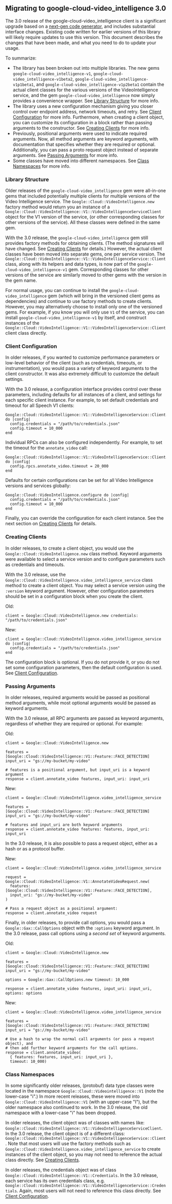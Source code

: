 ## Migrating to google-cloud-video_intelligence 3.0

The 3.0 release of the google-cloud-video_intelligence client is a significant upgrade
based on a [next-gen code generator](https://github.com/googleapis/gapic-generator-ruby),
and includes substantial interface changes. Existing code written for earlier
versions of this library will likely require updates to use this version.
This document describes the changes that have been made, and what you need to
do to update your usage.

To summarize:

 *  The library has been broken out into multiple libraries. The new gems
    `google-cloud-video_intelligence-v1`, `google-cloud-video_intelligence-v1beta2`,
    `google-cloud-video_intelligence-v1p1beta1`, and
    `google-cloud-video_intelligence-v1p2beta1` contain the
    actual client classes for the various versions of the VideoIntelligence service,
    and the gem `google-cloud-video_intelligence` now simply provides a convenience wrapper.
    See [Library Structure](#library-structure) for more info.
 *  The library uses a new configuration mechanism giving you closer control
    over endpoint address, network timeouts, and retry. See
    [Client Configuration](#client-configuration) for more info. Furthermore,
    when creating a client object, you can customize its configuration in a
    block rather than passing arguments to the constructor. See
    [Creating Clients](#creating-clients) for more info.
 *  Previously, positional arguments were used to indicate required arguments.
    Now, all method arguments are keyword arguments, with documentation that
    specifies whether they are required or optional. Additionally, you can pass
    a proto request object instead of separate arguments. See
    [Passing Arguments](#passing-arguments) for more info.
 *  Some classes have moved into different namespaces. See
    [Class Namespaces](#class-namespaces) for more info.

### Library Structure

Older releases of the `google-cloud-video_intelligence` gem were all-in-one gems
that included potentially multiple clients for multiple versions of the Video Intelligence
service. The `Google::Cloud::VideoIntelligence.new` factory method would
return you an instance of a `Google::Cloud::VideoIntelligence::V1::VideoIntelligenceServiceClient`
object for the V1 version of the service, (or other corresponding classes for
other versions of the service). All these classes were defined in the same gem.

With the 3.0 release, the `google-cloud-video_intelligence` gem still provides factory
methods for obtaining clients. (The method signatures will have changed. See
[Creating Clients](#creating-clients) for details.) However, the actual client
classes have been moved into separate gems, one per service version. The
`Google::Cloud::VideoIntelligence::V1::VideoIntelligenceService::Client` class, along with its
helpers and data types, is now part of the `google-cloud-video_intelligence-v1` gem.
Corresponding classes for other versions of the service are similarly moved to
other gems with the version in the gem name.

For normal usage, you can continue to install the `google-cloud-video_intelligence` gem
(which will bring in the versioned client gems as dependencies) and continue to
use factory methods to create clients. However, you may alternatively choose to
install only one of the versioned gems. For example, if you know you will only
use `V1` of the service, you can install `google-cloud-video_intelligence-v1` by
itself, and construct instances of the
`Google::Cloud::VideoIntelligence::V1::VideoIntelligenceService::Client` client class directly.

### Client Configuration

In older releases, if you wanted to customize performance parameters or
low-level behavior of the client (such as credentials, timeouts, or
instrumentation), you would pass a variety of keyword arguments to the client
constructor. It was also extremely difficult to customize the default settings.

With the 3.0 release, a configuration interface provides control over these
parameters, including defaults for all instances of a client, and settings for
each specific client instance. For example, to set default credentials and
timeout for all Speech V1 clients:

```
Google::Cloud::VideoIntelligence::V1::VideoIntelligenceService::Client.configure do |config|
  config.credentials = "/path/to/credentials.json"
  config.timeout = 10_000
end
```

Individual RPCs can also be configured independently. For example, to set the
timeout for the `annotate_video` call:

```
Google::Cloud::VideoIntelligence::V1::VideoIntelligenceService::Client.configure do |config|
  config.rpcs.annotate_video.timeout = 20_000
end
```

Defaults for certain configurations can be set for all Video Intelligence versions and
services globally:

```
Google::Cloud::VideoIntelligence.configure do |config|
  config.credentials = "/path/to/credentials.json"
  config.timeout = 10_000
end
```

Finally, you can override the configuration for each client instance. See the
next section on [Creating Clients](#creating-clients) for details.

### Creating Clients

In older releases, to create a client object, you would use the
`Google::Cloud::VideoIntelligence.new` class method. Keyword arguments were available to
select a service version and to configure parameters such as credentials and
timeouts.

With the 3.0 release, use the `Google::Cloud::VideoIntelligence.video_intelligence_service` class
method to create a client object. You may select a service version using the
`:version` keyword argument. However, other configuration parameters should be
set in a configuration block when you create the client.

Old:
```
client = Google::Cloud::VideoIntelligence.new credentials: "/path/to/credentials.json"
```

New:
```
client = Google::Cloud::VideoIntelligence.video_intelligence_service do |config|
  config.credentials = "/path/to/credentials.json"
end
```

The configuration block is optional. If you do not provide it, or you do not
set some configuration parameters, then the default configuration is used. See
[Client Configuration](#client-configuration).

### Passing Arguments

In older releases, required arguments would be passed as positional method
arguments, while most optional arguments would be passed as keyword arguments.

With the 3.0 release, all RPC arguments are passed as keyword arguments,
regardless of whether they are required or optional. For example:

Old:
```
client = Google::Cloud::VideoIntelligence.new

features = [Google::Cloud::VideoIntelligence::V1::Feature::FACE_DETECTION]
input_uri = "gs://my-bucket/my-video"

# features is a positional argument, but input_uri is a keyword argument
response = client.annotate_video features, input_uri: input_uri
```

New:
```
client = Google::Cloud::VideoIntelligence.video_intelligence_service

features = [Google::Cloud::VideoIntelligence::V1::Feature::FACE_DETECTION]
input_uri = "gs://my-bucket/my-video"

# features and input_uri are both keyword arguments
response = client.annotate_video features: features, input_uri: input_uri
```

In the 3.0 release, it is also possible to pass a request object, either
as a hash or as a protocol buffer.

New:
```
client = Google::Cloud::VideoIntelligence.video_intelligence_service

request = Google::Cloud::VideoIntelligence::V1::AnnotateVideoRequest.new(
  features: [Google::Cloud::VideoIntelligence::V1::Feature::FACE_DETECTION],
  input_uri: "gs://my-bucket/my-video"
)

# Pass a request object as a positional argument:
response = client.annotate_video request
```

Finally, in older releases, to provide call options, you would pass a
`Google::Gax::CallOptions` object with the `:options` keyword argument. In the
3.0 release, pass call options using a _second set_ of keyword arguments.

Old:
```
client = Google::Cloud::VideoIntelligence.new

features = [Google::Cloud::VideoIntelligence::V1::Feature::FACE_DETECTION]
input_uri = "gs://my-bucket/my-video"

options = Google::Gax::CallOptions.new timeout: 10_000

response = client.annotate_video features, input_uri: input_uri, options: options
```

New:
```
client = Google::Cloud::VideoIntelligence.video_intelligence_service

features = [Google::Cloud::VideoIntelligence::V1::Feature::FACE_DETECTION]
input_uri = "gs://my-bucket/my-video"

# Use a hash to wrap the normal call arguments (or pass a request object), and
# then add further keyword arguments for the call options.
response = client.annotate_video(
  { features: features, input_uri: input_uri },
  timeout: 10_000)
```


### Class Namespaces

In some significantly older releases, (protobuf) data type classes were located
in the namespace `Google::Cloud::Videointelligence::V1` (note the lower-case "i".)
In more recent releases, these were moved into `Google::Cloud::VideoIntelligence::V1`
(with an upper-case "I"), but the older namespace also continued to work.
In the 3.0 release, the old namespace with a lower-case "i" has been dropped.

In older releases, the client object was of classes with names like:
`Google::Cloud::VideoIntelligence::V1::VideoIntelligenceServiceClient`.
In the 3.0 release, the client object is of a different class:
`Google::Cloud::VideoIntelligence::V1::VideoIntelligenceService::Client`.
Note that most users will use the factory methods such as
`Google::Cloud::VideoIntelligence.video_intelligence_service` to create instances of the client object,
so you may not need to reference the actual class directly.
See [Creating Clients](#creating-clients).

In older releases, the credentials object was of class
`Google::Cloud::VideoIntelligence::V1::Credentials`.
In the 3.0 release, each service has its own credentials class, e.g.
`Google::Cloud::VideoIntelligence::V1::VideoIntelligenceService::Credentials`.
Again, most users will not need to reference this class directly.
See [Client Configuration](#client-configuration).
